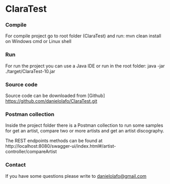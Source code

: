 # ClaraTest

### Compile
For compile project go to root folder (ClaraTest) and run: mvn clean install on Windows cmd or Linux shell

### Run
For run the project you can use a Java IDE or run in the root folder: java -jar ./target/ClaraTest-10.jar

### Source code
Source code can be downloaded from [Github] <https://github.com/danielolafo/ClaraTest.git>

### Postman collection
Inside the project folder there is a Postman collection to run some samples for get an artist, compare two or more artists and get an artist discography.

The REST endpoints methods can be found at http://localhost:8080/swagger-ui/index.html#/artist-controller/compareArtist

### Contact
If you have some questions please write to danielolafo@gmail.com